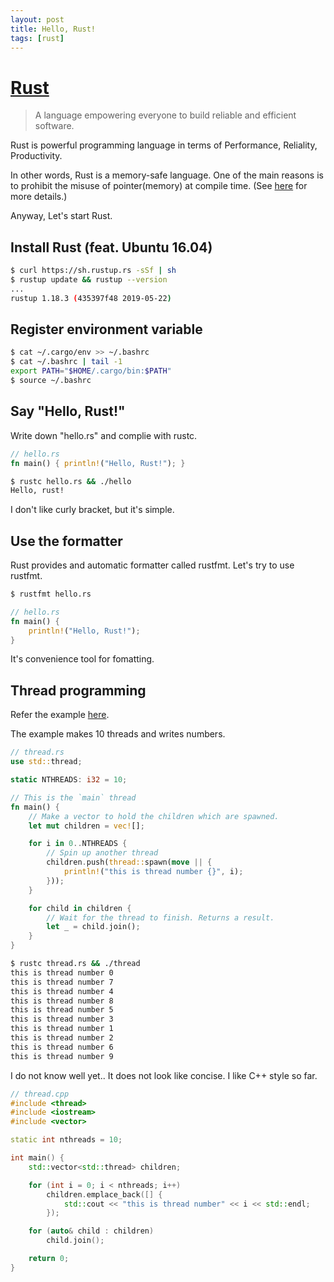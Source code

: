 ```yaml
---
layout: post
title: Hello, Rust!
tags: [rust]
---
```


# [Rust](https://www.rust-lang.org/)
> A language empowering everyone to build reliable and efficient software.

Rust is powerful programming language in terms of Performance, Reliality, Productivity. 

In other words, Rust is a memory-safe language. One of the main reasons is to prohibit the misuse of pointer(memory) at compile time. (See [here](https://doc.rust-lang.org/nomicon/meet-safe-and-unsafe.html#meet-safe-and-unsafe) for more details.)  

Anyway, Let's start Rust.

## Install Rust (feat. Ubuntu 16.04)
```sh
$ curl https://sh.rustup.rs -sSf | sh
$ rustup update && rustup --version
...
rustup 1.18.3 (435397f48 2019-05-22)
```

## Register environment variable
```sh
$ cat ~/.cargo/env >> ~/.bashrc
$ cat ~/.bashrc | tail -1
export PATH="$HOME/.cargo/bin:$PATH"
$ source ~/.bashrc
```

## Say "Hello, Rust!"
Write down "hello.rs" and complie with rustc.
```rust
// hello.rs
fn main() { println!("Hello, Rust!"); }
```
```sh
$ rustc hello.rs && ./hello
Hello, rust!
```
I don't like curly bracket, but it's simple.  

## Use the formatter
Rust provides and automatic formatter called rustfmt. Let's try to use rustfmt.
```sh
$ rustfmt hello.rs
```
```rust
// hello.rs
fn main() {
    println!("Hello, Rust!");
}
```
It's convenience tool for fomatting.

## Thread programming
Refer the example [here](https://doc.rust-lang.org/rust-by-example/std_misc/threads.html).

The example makes 10 threads and writes numbers.
```rust
// thread.rs
use std::thread;

static NTHREADS: i32 = 10;

// This is the `main` thread
fn main() {
    // Make a vector to hold the children which are spawned.
    let mut children = vec![];

    for i in 0..NTHREADS {
        // Spin up another thread
        children.push(thread::spawn(move || {
            println!("this is thread number {}", i);
        }));
    }

    for child in children {
        // Wait for the thread to finish. Returns a result.
        let _ = child.join();
    }
}
```
```sh
$ rustc thread.rs && ./thread
this is thread number 0
this is thread number 7
this is thread number 4
this is thread number 8
this is thread number 5
this is thread number 3
this is thread number 1
this is thread number 2
this is thread number 6
this is thread number 9
```

I do not know well yet.. It does not look like concise.
I like C++ style so far.

```cpp
// thread.cpp
#include <thread>
#include <iostream>
#include <vector>

static int nthreads = 10;

int main() {
    std::vector<std::thread> children;

    for (int i = 0; i < nthreads; i++)
        children.emplace_back([] {
            std::cout << "this is thread number" << i << std::endl;
        });

    for (auto& child : children)
        child.join();

    return 0;
}
```
